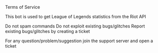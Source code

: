 Terms of Service

This bot is used to get League of Legends statistics from the Riot API

Do not spam commands
Do not exploit existing bugs/glitches
Report existing bugs/glitches by creating a ticket

For any question/problem/suggestion join the support server and open a ticket